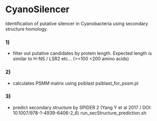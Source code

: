 # CyanoSilencer

Identification of putative silencer in Cyanobacteria using secondary structure homology.

### 1)
  - filter out putative candidates by protein length. Expected length is similar to H-NS / LSR2 etc... (>=100 <200 amino acids)

### 2)
  - calculates PSMM matrix using psiblast
  psiblast_for_pssm.pl

### 3)
  - predict secondary structure by SPIDER 2 (Yang Y et al 2017 / DOI: 10.1007/978-1-4939-6406-2_6)
  run_secStructure_prediction.sh
  
